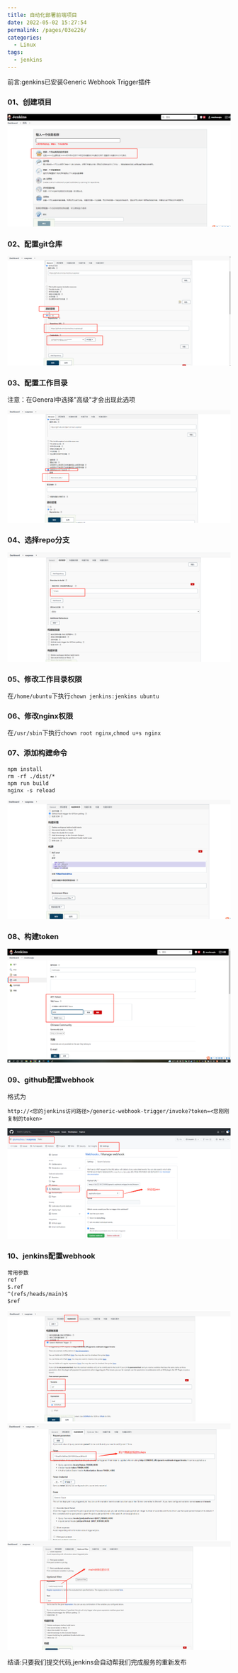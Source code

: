 ```yaml
---
title: 自动化部署前端项目
date: 2022-05-02 15:27:54
permalink: /pages/03e226/
categories:
  - Linux
tags:
  - jenkins
---
```


前言:genkins已安装Generic Webhook Trigger插件


### 01、创建项目

![](./image/vuepress01.png)


### 02、配置git仓库

![](./image/vuepress02.png)


### 03、配置工作目录
注意：在General中选择"高级"才会出现此选项

![](./image/vuepress03.png)


### 04、选择repo分支

![](./image/vuepress04.png)



### 05、修改工作目录权限
在`/home/ubuntu`下执行`chown jenkins:jenkins ubuntu`


### 06、修改nginx权限
在`/usr/sbin`下执行`chown root nginx`,`chmod u+s nginx`


### 07、添加构建命令
```
npm install 
rm -rf ./dist/*
npm run build
nginx -s reload
```
![](./image/vuepress07.png)


### 08、构建token

![](./image/vuepress08.png)


### 09、github配置webhook
格式为
```
http://<您的jenkins访问路径>/generic-webhook-trigger/invoke?token=<您刚刚复制的token>
```
![](./image/vuepress09.png)

### 10、jenkins配置webhook
```
常用参数
ref
$.ref
^(refs/heads/main)$
$ref
```

![](./image/vuepress1001.png)
![](./image/vuepress1002.png)
![](./image/vuepress1003.png)


结语:只要我们提交代码,jenkins会自动帮我们完成服务的重新发布


